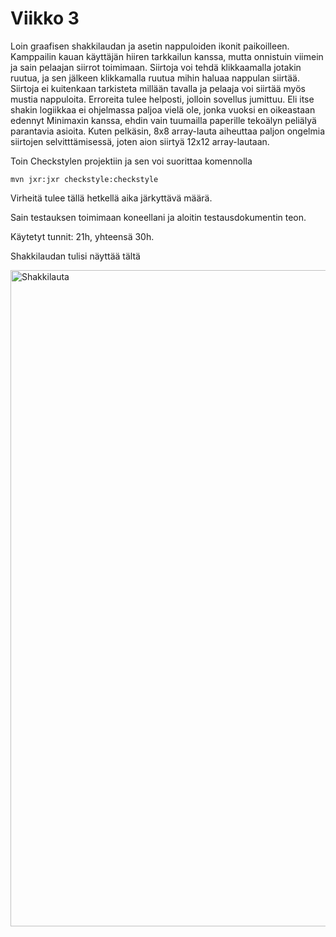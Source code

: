 # Viikko 3


Loin graafisen shakkilaudan ja asetin nappuloiden ikonit paikoilleen. Kamppailin kauan käyttäjän hiiren tarkkailun kanssa, mutta onnistuin viimein ja sain pelaajan siirrot toimimaan. Siirtoja voi tehdä klikkaamalla jotakin ruutua, ja sen jälkeen klikkamalla ruutua mihin haluaa nappulan siirtää. Siirtoja ei kuitenkaan tarkisteta millään tavalla ja pelaaja voi siirtää myös mustia nappuloita. Erroreita tulee helposti, jolloin sovellus jumittuu. Eli itse shakin logiikkaa ei ohjelmassa paljoa vielä ole, jonka vuoksi en oikeastaan edennyt Minimaxin kanssa, ehdin vain tuumailla paperille tekoälyn peliälyä parantavia asioita. Kuten pelkäsin, 8x8 array-lauta aiheuttaa paljon ongelmia siirtojen selvitttämisessä, joten aion siirtyä 12x12 array-lautaan. 

Toin Checkstylen projektiin ja sen voi suorittaa komennolla 

```
mvn jxr:jxr checkstyle:checkstyle 
```
Virheitä tulee tällä hetkellä aika järkyttävä määrä.

Sain testauksen toimimaan koneellani ja aloitin testausdokumentin teon.

Käytetyt tunnit: 21h, yhteensä 30h.


Shakkilaudan tulisi näyttää tältä

<img width="1050" alt="Shakkilauta" src="https://user-images.githubusercontent.com/80990021/192124529-127fb620-ddba-4913-9977-5f2bbc4110e9.png">

